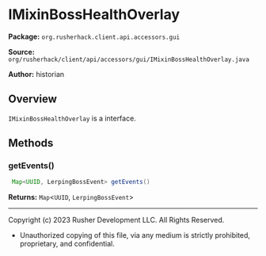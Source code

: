 # IMixinBossHealthOverlay

**Package:** `org.rusherhack.client.api.accessors.gui`

**Source:** `org/rusherhack/client/api/accessors/gui/IMixinBossHealthOverlay.java`

**Author:** historian



## Overview

`IMixinBossHealthOverlay` is a interface.

## Methods

### getEvents()

```java
 Map<UUID, LerpingBossEvent> getEvents()
```

**Returns:** `Map`<`UUID`, `LerpingBossEvent`>

---

Copyright (c) 2023 Rusher Development LLC. All Rights Reserved.
* Unauthorized copying of this file, via any medium is strictly prohibited, proprietary, and confidential.
